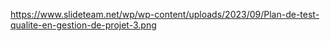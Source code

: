 https://www.slideteam.net/wp/wp-content/uploads/2023/09/Plan-de-test-qualite-en-gestion-de-projet-3.png